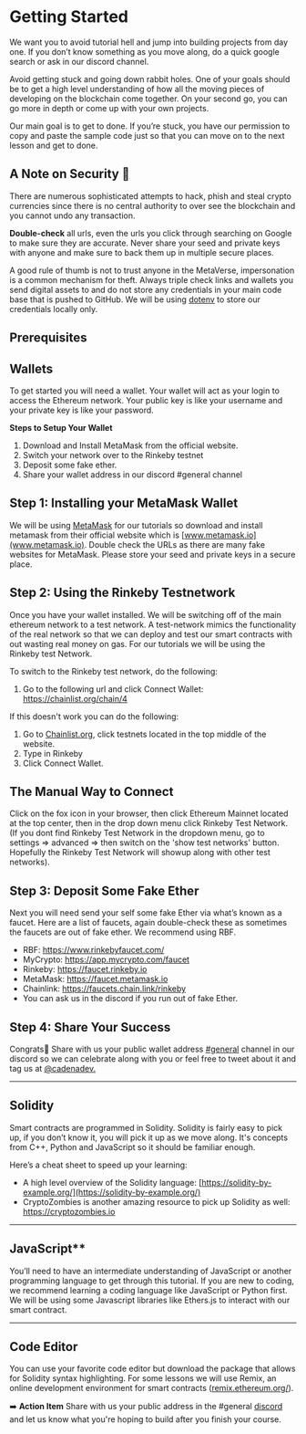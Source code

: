 # Getting Started

We want you to avoid tutorial hell and jump into building projects from day one. If you don’t know something as you move along, do a quick google search or ask in our discord channel.

Avoid getting stuck and going down rabbit holes. One of your goals should be to get a high level understanding of how all the moving pieces of developing on the blockchain come together. On your second go, you can go more in depth or come up with your own projects.

Our main goal is to get to done. If you’re stuck, you have our permission to copy and paste the sample code just so that you can move on to the next lesson and get to done. 

## A Note on Security 🚨

There are numerous sophisticated attempts to hack, phish and steal crypto currencies since there is no central authority to over see the blockchain and you cannot undo any transaction. 

**Double-check** all urls, even the urls you click through searching on Google to make sure they are accurate. Never share your seed and private keys with anyone and make sure to back them up in multiple secure places. 

A good rule of thumb is not to trust anyone in the MetaVerse, impersonation is a common mechanism for theft. Always triple check links and wallets you send digital assets to and do not store any credentials in your main code base that is pushed to GitHub. We will be using [dotenv](https://www.npmjs.com/package/dotenv) to store our credentials locally only. 

## Prerequisites

## Wallets

To get started you will need a wallet. Your wallet will act as your login to access the Ethereum network. Your public key is like your username and your private key is like your password. 

**Steps to Setup Your Wallet**
1. Download and Install MetaMask from the official website.
2. Switch your network over to the Rinkeby testnet
3. Deposit some fake ether.
4. Share your wallet address in our discord #general channel

## Step 1: Installing your MetaMask Wallet

We will be using [MetaMask](https://metamask.io/) for our tutorials so download and install metamask from their official website which is [www.metamask.io](www.metamask.io). Double check the URLs as there are many fake websites for MetaMask. Please store your seed and private keys in a secure place. 

## Step 2: Using the Rinkeby Testnetwork

Once you have your wallet installed. We will be switching off of the main ethereum network to a test network. A test-network mimics the functionality of the real network so that we can deploy and test our smart contracts with out wasting real money on gas. For our tutorials we will be using the Rinkeby test Network. 

To switch to the Rinkeby test network, do the following:
1. Go to the following url and click Connect Wallet: https://chainlist.org/chain/4

If this doesn't work you can do the following:
1. Go to [Chainlist.org](https://chainlist.org), click testnets located in the top middle of the website. 
2. Type in Rinkeby
3. Click Connect Wallet.

## The Manual Way to Connect
Click on the fox icon in your browser, then click Ethereum Mainnet located at the top center, then in the drop down menu click Rinkeby Test Network. 
(If you dont find Rinkeby Test Network in the dropdown menu, go to settings => advanced => then switch on the 'show test networks' button. Hopefully the Rinkeby Test Network will showup along with other test networks).

## Step 3: Deposit Some Fake Ether

Next you will need send your self some fake Ether via what’s known as a faucet. Here are a list of faucets, again double-check these as sometimes the faucets are out of fake ether. We recommend using RBF.

- RBF: https://www.rinkebyfaucet.com/
- MyCrypto: https://app.mycrypto.com/faucet
- Rinkeby: https://faucet.rinkeby.io
- MetaMask: https://faucet.metamask.io
- Chainlink: https://faucets.chain.link/rinkeby
- You can ask us in the discord if you run out of fake Ether.

## Step 4: Share Your Success
Congrats🎉 Share with us your public wallet address [#general](https://discord.gg/UQayXxzazc) channel in our discord so we can celebrate along with you or feel free to tweet about it and tag us at [@cadenadev.](https://twitter.com/cadenadev) 

***
## Solidity

Smart contracts are programmed in Solidity. Solidity is fairly easy to pick up, if you don’t know it, you will pick it up as we move along. It's concepts from C++, Python and JavaScript so it should be familiar enough. 

Here’s a cheat sheet to speed up your learning:

- A high level overview of the Solidity language: [https://solidity-by-example.org/](https://solidity-by-example.org/)
- CryptoZombies is another amazing resource to pick up Solidity as well: https://cryptozombies.io

***
## JavaScript** 

You’ll need to have an intermediate understanding of JavaScript or another programming language to get through this tutorial. If you are new to coding, we recommend learning a coding language like JavaScript or Python first. We will be using some Javascript libraries like Ethers.js to interact with our smart contract. 

***
## Code Editor

You can use your favorite code editor but download the package that allows for Solidity syntax highlighting. For some lessons we will use Remix, an online development environment for smart contracts ([remix.ethereum.org/](http://remix.ethereum.org/)).

➡️ **Action Item** Share with us your public address in the #general [discord](https://discord.gg/UQayXxzazc) and let us know what you're hoping to build after you finish your course.
